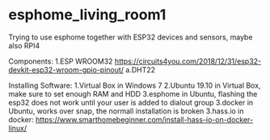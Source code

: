 # esphome_living_room1
Trying to use esphome together with ESP32 devices and sensors, maybe also RPI4

Components:
1.ESP WROOM32 https://circuits4you.com/2018/12/31/esp32-devkit-esp32-wroom-gpio-pinout/
  a.DHT22


Installing Software:
1.Virtual Box in Windows 7
2.Ubuntu 19.10 in Virtual Box, make sure to set enough RAM and HDD
3.esphome in Ubuntu, flashing the esp32 does not work until your user is added to dialout group
3.docker in Ubuntu, works over snap, the normall installation is broken
3.hass.io in docker: https://www.smarthomebeginner.com/install-hass-io-on-docker-linux/

